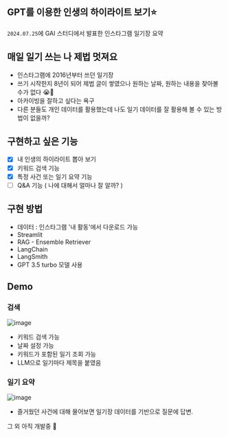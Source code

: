 ## GPT를 이용한 인생의 하이라이트 보기⭐️

`2024.07.25`에 GAI 스터디에서 발표한 인스타그램 일기장 요약 


## 매일 일기 쓰는 나 제법 멋져요 
* 인스타그램에 2016년부터 쓰던 일기장
* 쓰기 시작한지 8년이 되어 제법 글이 쌓였으나 원하는 날짜, 원하는 내용을 찾아볼 수가 없다 😭🥹
* 아카이빙을 잘하고 싶다는 욕구
* 다른 분들도 개인 데이터를 활용했는데 나도 일기 데이터를 잘 활용해 볼 수 있는 방법이 없을까?


## 구현하고 싶은 기능 
- [x] 내 인생의 하이라이트 뽑아 보기
- [x] 키워드 검색 기능 
- [x] 특정 사건 또는 일기 요약 기능
- [ ] Q&A 기능 ( 나에 대해서 얼마나 잘 알까? )

## 구현 방법
* 데이터 : 인스타그램 '내 활동'에서 다운로드 가능
* Streamlit
* RAG - Ensemble Retriever
* LangChain
* LangSmith
* GPT 3.5 turbo 모델 사용


## Demo 

### 검색
![image](https://github.com/user-attachments/assets/46e32d49-1388-44b0-ab31-bd55ad46318d)
* 키워드 검색 가능
* 날짜 설정 가능
* 키워드가 포함된 일기 조회 가능
* LLM으로 일기마다 제목을 붙였음

### 일기 요약 
![image](https://github.com/user-attachments/assets/2ef9be68-d7fe-4c7b-8888-cee4615ac238)
* 즐거웠던 사건에 대해 물어보면 일기장 데이터를 기반으로 질문에 답변.


그 외 아직 개발중 🤗
